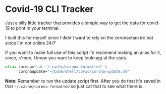 # Covid-19 CLI Tracker

Just a silly little tracker that provides a simple way to get the data for
covid-19 to print in your terminal.

I built this for myself since I didn't want to rely on the coronachan irc bot
since I'm not online 24/7

If you want to make full use of this script I'd recomend making an alias for it,
since, c'mon, I know you want to keep lookingg at the stats.

``` sh
alias corona="cat ~/.cache/corona-formatted" \
	  coronaupdate="~/Code/shell/covid/corona-update.sh"
```

**Note**: Remember to run the update script first. After you do that it's saved
in that `~/.cache/corona-formatted` so just cat that to see what there is.

